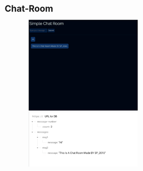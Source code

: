 # Chat-Room
<p align="center">
  <img src="images/demo.png" width="350">
  <img src="images/db-structure.png" width="350">
</p>
